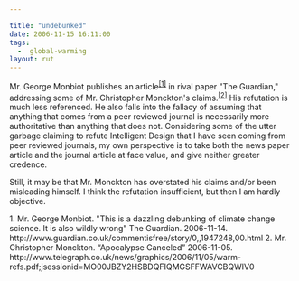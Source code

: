 ```yaml
---

title: "undebunked"
date: 2006-11-15 16:11:00
tags:
  -  global-warming
layout: rut
---
```


Mr. George Monbiot publishes an article<sup>[\[1\]][ref1]</sup> in rival paper "The Guardian," addressing some of Mr. Christopher Monckton's claims.<sup>[\[2\]][ref3]</sup>  His refutation is much less referenced.  He also falls into the fallacy of assuming that anything that comes from a peer reviewed journal is necessarily more authoritative than anything that does not.  Considering some of the utter garbage claiming to refute Intelligent Design that I have seen coming from peer reviewed journals, my own perspective is to take both the news paper article and the journal article at face value, and give neither greater credence.

Still, it may be that Mr. Monckton has overstated his claims and/or been misleading himself.  I think the refutation insufficient, but then I am hardly objective.

<div markdown="1" class="postrefs">
1.  Mr. George Monbiot.  "This is a dazzling debunking of climate change science. It is also wildly wrong"  The Guardian.  2006-11-14.  http://www.guardian.co.uk/commentisfree/story/0,,1947248,00.html
2.  Mr. Christopher Monckton. “Apocalypse Canceled” 2006-11-05. http://www.telegraph.co.uk/news/graphics/2006/11/05/warm-refs.pdf;jsessionid=MO00JBZY2HSBDQFIQMGSFFWAVCBQWIV0
</div>

[ref3]: http://www.telegraph.co.uk/news/graphics/2006/11/05/warm-refs.pdf "Apocalypse Canceled"
[ref1]: http://www.guardian.co.uk/commentisfree/story/0,,1947248,00.html "This is a dazzling debunking of climate change science. It is also wildly wrong"


